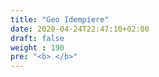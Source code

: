 ```yaml
---
title: "Geo Idempiere"
date: 2020-04-24T22:47:10+02:00
draft: false
weight : 190
pre: "<b> </b>"
---
```

